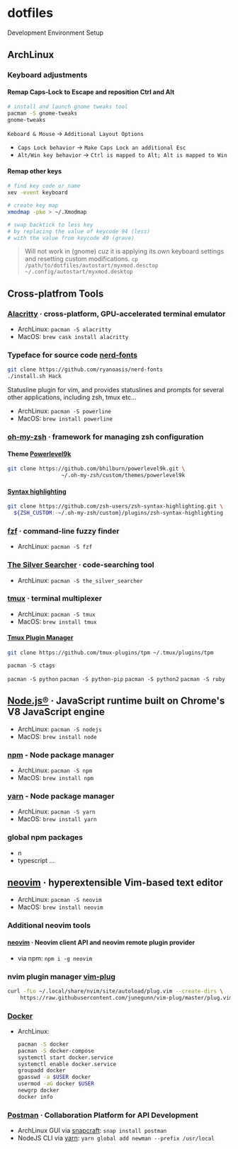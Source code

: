 # dotfiles
Development Environment Setup

## ArchLinux

### Keyboard adjustments

#### Remap Caps-Lock to Escape and reposition Ctrl and Alt

```bash
# install and launch gnome tweaks tool
pacman -S gnome-tweaks
gnome-tweaks
```
`Keboard & Mouse` → `Additional Layout Options`
- `Caps Lock behavior` → `Make Caps Lock an additional Esc`
- `Alt/Win key behavior` → `Ctrl is mapped to Alt; Alt is mapped to Win`

#### Remap other keys

```bash
# find key code or name
xev -event keyboard

# create key map
xmodmap -pke > ~/.Xmodmap

# swap backtick to less key
# by replacing the value of keycode 94 (less)
# with the value from keycode 49 (grave)
```
> Will not work in (gnome) cuz it is applying its own keyboard settings and resetting custom modifications.
`cp /path/to/dotfiles/autostart/myxmod.desctop ~/.config/autostart/myxmod.desktop`

## Cross-platfrom Tools

### [Alacritty](https://github.com/alacritty/alacritty) · cross-platform, GPU-accelerated terminal emulator
- ArchLinux: `pacman -S alacritty`
- MacOS: `brew cask install alacritty`

### Typeface for source code [nerd-fonts](https://github.com/ryanoasis/nerd-fonts)

```bash
git clone https://github.com/ryanoasis/nerd-fonts
./install.sh Hack
```

Statusline plugin for vim, and provides statuslines and prompts for several other applications, including zsh, tmux etc...
- ArchLinux: `pacman -S powerline`
- MacOS: `brew install powerline`


### [oh-my-zsh](https://github.com/ohmyzsh/ohmyzsh) · framework for managing zsh configuration

#### Theme [Powerlevel9k](https://github.com/Powerlevel9k/powerlevel9k)
```bash
git clone https://github.com/bhilburn/powerlevel9k.git \
                 ~/.oh-my-zsh/custom/themes/powerlevel9k
```

#### [Syntax highlighting](https://github.com/zsh-users/zsh-syntax-highlighting)
```bash
git clone https://github.com/zsh-users/zsh-syntax-highlighting.git \
  ${ZSH_CUSTOM:-~/.oh-my-zsh/custom}/plugins/zsh-syntax-highlighting
```


### [fzf](https://github.com/junegunn/fzf) · command-line fuzzy finder
- ArchLinux: `pacman -S fzf`

### [The Silver Searcher](https://github.com/ggreer/the_silver_searcher) · code-searching tool
- ArchLinux: `pacman -S the_silver_searcher`

### [tmux](https://github.com/tmux/tmux) · terminal multiplexer
- ArchLinux: `pacman -S tmux`
- MacOS: `brew install tmux`

#### [Tmux Plugin Manager](https://github.com/tmux-plugins/tpm)

```bash
git clone https://github.com/tmux-plugins/tpm ~/.tmux/plugins/tpm
```

`pacman -S ctags`

`pacman -S python`
`pacman -S python-pip`
`pacman -S python2`
`pacman -S ruby`

## [Node.js®](https://nodejs.org/en/) · JavaScript runtime built on Chrome's V8 JavaScript engine

- ArchLinux: `pacman -S nodejs`
- MacOS: `brew install node`

### [npm]() - Node package manager
- ArchLinux: `pacman -S npm`
- MacOS: `brew install npm`

### [yarn]() - Node package manager
- ArchLinux: `pacman -S yarn`
- MacOS: `brew install yarn`

### global npm packages
- n
- typescript
...

## [neovim](https://neovim.io/) · hyperextensible Vim-based text editor
- ArchLinux: `pacman -S neovim`
- MacOS: `brew install neovim`

### Additional neovim tools
#### [neovim](https://www.npmjs.com/package/neovim) · Neovim client API and neovim remote plugin provider
- via npm: `npm i -g neovim`

### nvim plugin manager [vim-plug](https://github.com/junegunn/vim-plug)

```bash
curl -fLo ~/.local/share/nvim/site/autoload/plug.vim --create-dirs \
    https://raw.githubusercontent.com/junegunn/vim-plug/master/plug.vim
```

### [Docker](https://docs.docker.com/get-started/)
- ArchLinux:
  ```bash
  pacman -S docker
  pacman -S docker-compose
  systemctl start docker.service
  systemctl enable docker.service
  groupadd docker
  gpasswd -a $USER docker
  usermod -aG docker $USER
  newgrp docker
  docker info
  ```
### [Postman](https://learning.getpostman.com/docs/postman/api-documentation/documenting-your-api/) · Collaboration Platform for API Development

- ArchLinux GUI via [snapcraft](https://snapcraft.io/): `snap install postman`
- NodeJS CLI via [yarn](https://yarnpkg.com): `yarn global add newman --prefix /usr/local`


